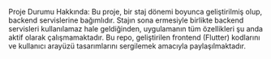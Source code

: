 Proje Durumu Hakkında: Bu proje, bir staj dönemi boyunca geliştirilmiş olup, backend servislerine bağımlıdır. Stajın sona ermesiyle birlikte backend servisleri kullanılamaz hale geldiğinden, uygulamanın tüm özellikleri şu anda aktif olarak çalışmamaktadır. Bu repo, geliştirilen frontend (Flutter) kodlarını ve kullanıcı arayüzü tasarımlarını sergilemek amacıyla paylaşılmaktadır.
